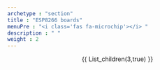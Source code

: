 ```yaml
---
archetype : "section"
title : "ESP8266 boards"
menuPre : "<i class='fas fa-microchip'></i> "
description : " "
weight : 2
---
```

<center>
{{ List_children(3,true) }}
</center>